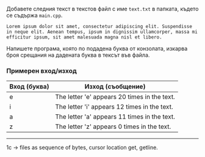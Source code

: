 
Добавете следния текст в текстов файл с име `text.txt` в папката, където се съдържа `main.cpp`.

`Lorem ipsum dolor sit amet, consectetur adipiscing elit. Suspendisse in neque elit. Aenean tempus, ipsum in dignissim ullamcorper, massa mi efficitur ipsum, sit amet malesuada magna nisl et libero.`

Напишете програма, която по подадена буква от конзолата, изкарва броя срещания на дадената буква в тексът във файла.

### Примерен вход/изход
| Вход (буква) | Изход (съобщение)                         |
|--------------|----------------------------------------|
| e            | The letter 'e' appears 20 times in the text. |
| i            | The letter 'i' appears 12 times in the text. |
| a            | The letter 'a' appears 11 times in the text. |
| z            | The letter 'z' appears 0 times in the text.  |


---

1c -> files as sequence of bytes, cursor location
get, getline.